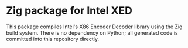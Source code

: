# Zig package for Intel XED

This package compiles Intel's X86 Encoder Decoder library using the Zig build system.
There is no dependency on Python; all generated code is committed into this repository directly.
